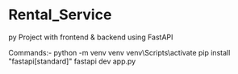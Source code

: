 # Rental_Service
py Project with frontend &amp; backend using FastAPI

Commands:-
python -m venv venv
venv\Scripts\activate
pip install "fastapi[standard]"
fastapi dev app.py
